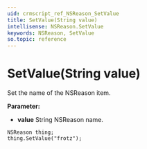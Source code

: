 ```yaml
---
uid: crmscript_ref_NSReason_SetValue
title: SetValue(String value)
intellisense: NSReason.SetValue
keywords: NSReason, SetValue
so.topic: reference
---
```


# SetValue(String value)

Set the name of the NSReason item.

**Parameter:** 
 - **value** String NSReason name.

```crmscript
NSReason thing;
thing.SetValue("frotz");
```

